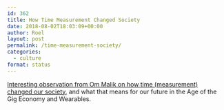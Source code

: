 ```yaml
---
id: 362
title: How Time Measurement Changed Society
date: 2018-08-02T18:03:09+00:00
author: Roel
layout: post
permalink: /time-measurement-society/
categories:
  - culture
format: status
---
```

[Interesting observation from Om Malik on how time (measurement) changed our society](https://om.co/2018/08/02/time-is-on-apples-side/), and what that means for our future in the Age of the Gig Economy and Wearables.
